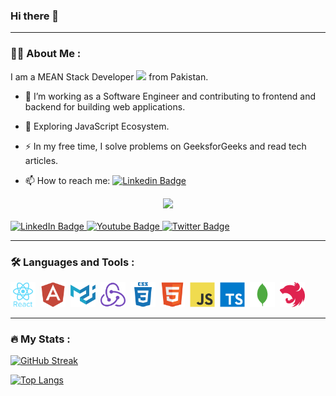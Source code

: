 ### Hi there 👋
<!--
- 🔭 I’m currently working on ...
- 🌱 I’m currently learning ...
- 👯 I’m looking to collaborate on ...
- 🤔 I’m looking for help with ...
- 💬 Ask me about ...
- 📫 How to reach me: ...
- 😄 Pronouns: ...
- ⚡ Fun fact: ...
-->
---

### :man_technologist: About Me :

I am a MEAN Stack Developer <img src="https://media.giphy.com/media/WUlplcMpOCEmTGBtBW/giphy.gif" width="30"> from Pakistan.

- :telescope: I’m working as a Software Engineer and contributing to frontend and backend for building web applications.

- :seedling: Exploring JavaScript Ecosystem.

- :zap: In my free time, I solve problems on GeeksforGeeks and read tech articles.
  
- :mailbox: How to reach me: [![Linkedin Badge](https://img.shields.io/badge/-Muhammad.Sohaib-blue?style=flat&logo=Linkedin&logoColor=white)](https://www.linkedin.com/in/sohaib-muhammad-ms854/)

<div id="header" align="center">
  <img src="https://media.giphy.com/media/M9gbBd9nbDrOTu1Mqx/giphy.gif" width="100"/>
</div>

<img src="https://komarev.com/ghpvc/?username=sohaib854&style=flat-square&color=blue" alt=""/>

<div id="badges">
  <a href="your-linkedin-URL">
    <img src="https://img.shields.io/badge/LinkedIn-blue?style=for-the-badge&logo=linkedin&logoColor=white" alt="LinkedIn Badge"/>
  </a>
  <a href="your-youtube-URL">
    <img src="https://img.shields.io/badge/YouTube-red?style=for-the-badge&logo=youtube&logoColor=white" alt="Youtube Badge"/>
  </a>
  <a href="your-twitter-URL">
    <img src="https://img.shields.io/badge/Twitter-blue?style=for-the-badge&logo=twitter&logoColor=white" alt="Twitter Badge"/>
  </a>
</div>

---

### :hammer_and_wrench: Languages and Tools :

<div>
 
  <img src="https://github.com/devicons/devicon/blob/master/icons/react/react-original-wordmark.svg" title="React" alt="React" width="40" height="40"/>&nbsp;
<img src="https://github.com/devicons/devicon/blob/master/icons/angularjs/angularjs-plain.svg" title="Angular" alt="Angular" width="40" height="40"/>&nbsp;
  <img src="https://github.com/devicons/devicon/blob/master/icons/materialui/materialui-original.svg" title="Material UI" alt="Material UI" width="40" height="40"/>&nbsp;
  <img src="https://github.com/devicons/devicon/blob/master/icons/redux/redux-original.svg" title="Redux" alt="Redux " width="40" height="40"/>&nbsp;
  <img src="https://github.com/devicons/devicon/blob/master/icons/css3/css3-plain-wordmark.svg"  title="CSS3" alt="CSS" width="40" height="40"/>&nbsp;
  <img src="https://github.com/devicons/devicon/blob/master/icons/html5/html5-original.svg" title="HTML5" alt="HTML" width="40" height="40"/>&nbsp;
  <img src="https://github.com/devicons/devicon/blob/master/icons/javascript/javascript-original.svg" title="JavaScript" alt="JavaScript" width="40" height="40"/>&nbsp;
  <img src="https://github.com/devicons/devicon/blob/master/icons/typescript/typescript-original.svg" title="TypeScript" alt="TypeScript" width="40" height="40"/>&nbsp;
  <img src="https://github.com/devicons/devicon/blob/master/icons/mongodb/mongodb-plain.svg" title="MongoDb"  alt="MongoDb" width="40" height="40"/>&nbsp;
  <img src="https://github.com/devicons/devicon/blob/master/icons/nestjs/nestjs-plain.svg" title="NestJS" alt="NestJS" width="40" height="40"/>&nbsp;
</div>


---

### :fire: My Stats :

[![GitHub Streak](http://github-readme-streak-stats.herokuapp.com?user=sohaib854&theme=dark&background=000000)](https://git.io/streak-stats)

[![Top Langs](https://github-readme-stats.vercel.app/api/top-langs/?username=sohaib854&layout=compact&theme=vision-friendly-dark)](https://github.com/anuraghazra/github-readme-stats)
